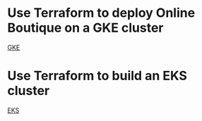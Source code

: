 # Use Terraform to deploy Online Boutique on a GKE cluster

[GKE](./gcp/README.md)

# Use Terraform to build an EKS cluster

[EKS](./aws/README.md)

##
